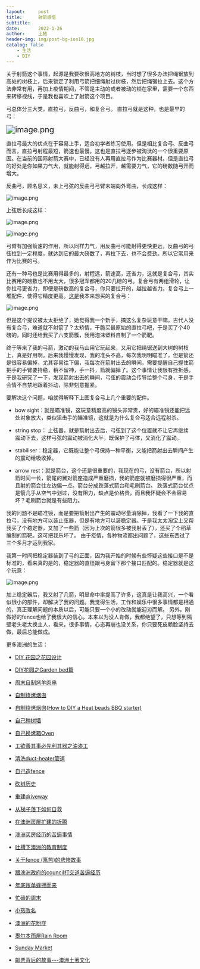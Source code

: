 ```yaml
---
layout:     post
title:      射箭感悟
subtitle:   
date:       2022-1-26
author:     土猪
header-img: img/post-bg-ios10.jpg
catalog: false
    - 生活
    - DIY
---
```






关于射箭这个事情，起源是我要砍很高地方的树枝，当时想了很多办法把绳锯放到高处的树枝上，后来锁定了利用弓箭把细绳射过树枝，然后把绳锯拉上去。这个方法非常有用，再加上疫情期间，不管是主动的或者被动的锁在家里，需要一个东西来转移视线，于是我也喜欢上了射箭这个项目。



弓总体分三大类，直拉弓，反曲弓，和复合弓。 直拉弓就是这种，也是最早的弓：

<img src="https://images.hive.blog/DQmWrfXWtzp4eHevaPWPYRBoKaa95JmEn3wXpWSxSEqcrM1/image.png" alt="image.png" style="zoom:150%;" />



直拉弓最大的优点在于容易上手，适合初学者练习使用。但是相比复合弓、反曲弓而言，直拉弓射程最短，箭速也最慢，这也是直拉弓逐步被淘汰的一个很重要原因。在当前的国际射箭大赛中，已经没有人再用直拉弓作为比赛器材。但是直拉弓的好处是你如果力气大，就能射得远，弓越拉开，越需要力气，它的磅数随弓开而增大。



反曲弓，顾名思义，未上弓弦的反曲弓弓臂末端向外弯曲，长成这样：

![image.png](https://images.hive.blog/DQmQPdsyA5G9nPWfaf6xLkLCWCD9nVYtPJax719UoZTQfa6/image.png)



上弦后长成这样：

![image.png](https://images.hive.blog/DQmNuq2DHH7KMb44GmFSYX8z5FWtxW5S4UYu8xVrtC9sBFS/image.png)

![image.png](https://images.hive.blog/DQmPAAJvpxdAAPx4AFZeSjJDTDbbRmd8PFmZc4cxQ5EbMKh/image.png)



弓臂有加强箭速的作用，所以同样力气，用反曲弓可能射得更快更远，反曲弓的弓弦拉到一定程度，就达到它的最大磅数了，再拉下去，也不会费劲。所以它常用来作为比赛的弓。



还有一种弓也是比赛用得最多的，射程远，箭速高，还省力，这就是复合弓，其实比赛用的磅数也不用太大，很多冠军都用的20几磅的弓。复合弓有两组滑轮，让你拉弓更省力，即便是磅数高的复合弓，你只要拉开的，越拉越省力。复合弓上一堆配件，使得它精度更高。[这是](https://www.apexhunting.com.au/p/apex-berserker-evolve-75-pro-series/MK-MK-CB75xx-PRO)我本来想买的复合弓：

![image.png](https://images.hive.blog/DQmSRrsvr7SciB5x8xSQVqPPdU4xevFWSBCyLKrphx4MdTx/image.png)



但是这个提议被太太拒绝了，她觉得我一个新手，搞这么复杂玩意干嘛，古代人没有复合弓，难道就不射箭了？太矫情，干脆买最原始的直拉弓吧，于是买了个40磅的，同时还给我买了六支箭簇，我用泡沫塑料自制了一个箭靶。 



终于等来了我的弓箭，激动的我马山用它玩起来，又用它把绳锯送到大树的树枝上，真是好用啊。后来我慢慢发现，我的准头不高，每次我明明瞄准了，但是箭还是很容易偏掉，尤其容易往下偏，我每次在箭射出去的瞬间，需要提醒自己握住箭把手的手臂要持稳，稍不留神，手一抖，箭就偏掉了。这个事情让我很有挫折感，于是我研究了一下，发现箭射出去的瞬间，弓弦的震动会传导给整个弓身，于是手会情不自禁地跟着抖动，除非刻意握紧。 



要解决这个问题，咱就得解释下上图复合弓上几个重要的配件。

- bow sight：就是瞄准镜，这玩意精度高的镜头非常贵，好的瞄准镜还能把远处对象放大，类似狙击手的瞄准镜，这就是为什么复合弓适合远程射杀。


- string stop： 止弦器，就是箭射出去后，弓弦到了这个位置就不让它再继续震动下去，这样弓弦的震动被消化大半，既保护了弓体，又消化了震动。
- stabiliser：稳定器，它既能让整个弓保持一种平衡，又能把箭射出去瞬间产生的震动给吸收掉。
- arrow rest：就是箭台，这个还是很重要的，我现在的弓，没有箭台，所以射箭时间一长，箭尾的翼对箭座造成严重磨损，我的箭座就被磨损得很严重，而且射的箭会往左边偏一点。箭台分成跌落式箭台和毛刷箭台。 跌落式箭台优点是箭几乎从空气中划过，没有阻力，缺点是价格贵，而且我怀疑会不会容易坏？毛刷箭台就是有些阻力。



我的问题不是瞄准镜，而是要把箭射出产生的震动尽量消除掉，我看了一下我的直拉弓，没有地方可以装止弦器，但是有地方可以装稳定器。于是我太太淘宝上又帮我买了个稳定器，又加了一些箭（因为上次的箭很多被我射丢了），还买了个稻草编制的箭靶。这可把我乐坏了。 由于疫情，各种物流都出问题了，这些东西过了三个多月才运到我家。 



我第一时间把稳定器装到了弓的正面，因为我开始的时候有些怀疑这些接口是不是标准的，看来真的是的，稳定器的直径跟弓身留下那个接口匹配的。稳定器就是这个玩意：

![image.png](https://images.hive.blog/DQmaEvwF2WMhiqzwmsWYQvViSkASAiHucU3J2JacSRRXJJy/image.png)







加上稳定器后，我又射了几箭，明显命中率提高了许多，这真是让我高兴，一个看似很小的部件，却解决了我的问题。我觉得生活，工作和娱乐中很多事情都是相通的，真正理解问题的本质以后，可能只要一个小的改动就能迎刃而解。 另外，刚做好的fence也给了我很大的信心，本来以为没人肯做，我都绝望了，只想等到隔壁老头老太换主人，看来，很多事情，心态再崩也没关系，你只要死皮赖脸坚持去做，最后总能做成。































更多澳洲的生活：

- [DIY 花园之花园设计](http://livinginau.life/2020/03/30/diy-garden-design/)

- [DIY花园之Garden bed篇](http://livinginau.life/2020/04/17/diy-garden-bed/)

- [周末自制烤羊肉串](http://livinginau.life/2014/03/03/%E5%91%A8%E6%9C%AB%E8%87%AA%E5%88%B6%E7%83%A4%E7%BE%8A%E8%82%89%E4%B8%B2/)

- [自制烧烤烟囱](http://livinginau.life/2014/02/20/%E8%87%AA%E5%88%B6%E7%83%A7%E7%83%A4%E7%83%9F%E5%9B%B1/)

- [自制烧烤烟囱(How to DIY a Heat beads BBQ starter)](https://steemit.com/life/@chenlocus/how-to-diy-a-heat-beads-bbq-starter)

- [自己种树墙](http://livinginau.life/2020/03/10/%E8%87%AA%E5%B7%B1%E7%A7%8D%E6%A0%91%E5%A2%99/)

- [自己换烤箱Oven](http://livinginau.life/2020/02/12/%E8%87%AA%E5%B7%B1%E6%8D%A2oven/)

- [工欲善其事必先利其器之油漆工](http://livinginau.life/2020/04/13/%E5%B7%A5%E6%AC%B2%E5%96%84%E5%85%B6%E4%BA%8B%E5%BF%85%E5%85%88%E5%88%A9%E5%85%B6%E5%99%A8%E4%B9%8B%E6%B2%B9%E6%BC%86%E5%B7%A5/)

- [清洗duct-heater管道](http://livinginau.life/2020/04/08/%E8%87%AA%E5%B7%B1%E5%8A%A8%E6%89%8B%E6%B8%85%E6%B4%97duct-heater%E7%AE%A1%E9%81%93/)

- [自己造fence](http://livinginau.life/2020/01/06/%E7%BB%88%E4%BA%8E%E9%80%A0%E5%A5%BD%E4%BA%86fence/)

- [砍树历史](http://livinginau.life/2019/12/29/%E7%A0%8D%E6%A0%91%E5%8E%86%E5%8F%B2/)

- [重建driveway](http://livinginau.life/2020/04/26/rebuild-driveway/)

- [从梯子落下如何自救](http://livinginau.life/2020/03/21/%E4%BB%8E%E6%A2%AF%E5%AD%90%E8%90%BD%E4%B8%8B%E5%A6%82%E4%BD%95%E8%87%AA%E6%95%91/)

- [在澳洲房屋扩建的折腾](http://livinginau.life/2019/12/19/%E5%9C%A8%E6%BE%B3%E6%B4%B2%E6%88%BF%E5%B1%8B%E6%89%A9%E5%BB%BA%E7%9A%84%E6%8A%98%E8%85%BE/)

- [澳洲买房经历的苦逼事情](http://livinginau.life/2019/12/18/%E6%BE%B3%E6%B4%B2%E4%B9%B0%E6%88%BF%E7%BB%8F%E5%8E%86%E7%9A%84%E8%8B%A6%E9%80%BC%E4%BA%8B%E6%83%85/)
  
- 
  [吐槽下澳洲的教育制度](http://livinginau.life/2019/12/13/%E5%90%90%E6%A7%BD%E6%BE%B3%E6%B4%B2%E6%95%99%E8%82%B2%E5%88%B6%E5%BA%A6/)

- [关于fence (篱笆)的悲惨故事](http://livinginau.life/2019/12/01/%E5%85%B3%E4%BA%8Efence%E7%9A%84%E6%82%B2%E6%83%A8%E6%95%85%E4%BA%8B/)

- [跟澳洲政府的council打交道苦逼经历](http://livinginau.life/2019/11/29/%E8%B7%9F%E6%BE%B3%E6%B4%B2%E6%94%BF%E5%BA%9C%E7%9A%84council%E6%89%93%E4%BA%A4%E9%81%93%E8%8B%A6%E9%80%BC%E7%BB%8F%E5%8E%86/)

- [年底账单蜂拥而来](http://livinginau.life/2019/11/29/%E8%B4%A6%E5%8D%95%E8%9C%82%E6%8B%A5%E8%80%8C%E6%9D%A5/)

- [忙碌的周末](http://livinginau.life/2019/11/12/%E5%BF%99%E7%A2%8C%E7%9A%84%E5%91%A8%E6%9C%AB/)

- [小孩改名](http://livinginau.life/2019/11/10/%E5%B0%8F%E5%AD%A9%E6%94%B9%E5%90%8D/)

- [澳洲的花粉症](http://livinginau.life/2018/08/10/%E6%BE%B3%E6%B4%B2%E7%9A%84%E8%8A%B1%E7%B2%89%E7%97%87/)

- [墨尔本雨屋Rain Room](http://livinginau.life/2020/01/13/rain-room/)

- [Sunday Market](http://livinginau.life/2020/01/12/Sunday-Market/)

- [邮票背后的故事---澳洲土著文化](http://livinginau.life/2018/07/10/%E9%82%AE%E7%A5%A8%E8%83%8C%E5%90%8E%E7%9A%84%E6%95%85%E4%BA%8B/)